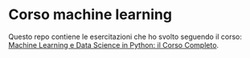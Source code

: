 # Corso machine learning

Questo repo contiene le esercitazioni che ho svolto seguendo il corso:<br>
[Machine Learning e Data Science in Python: il Corso Completo](https://www.udemy.com/course/machine-learning-pratico/).
